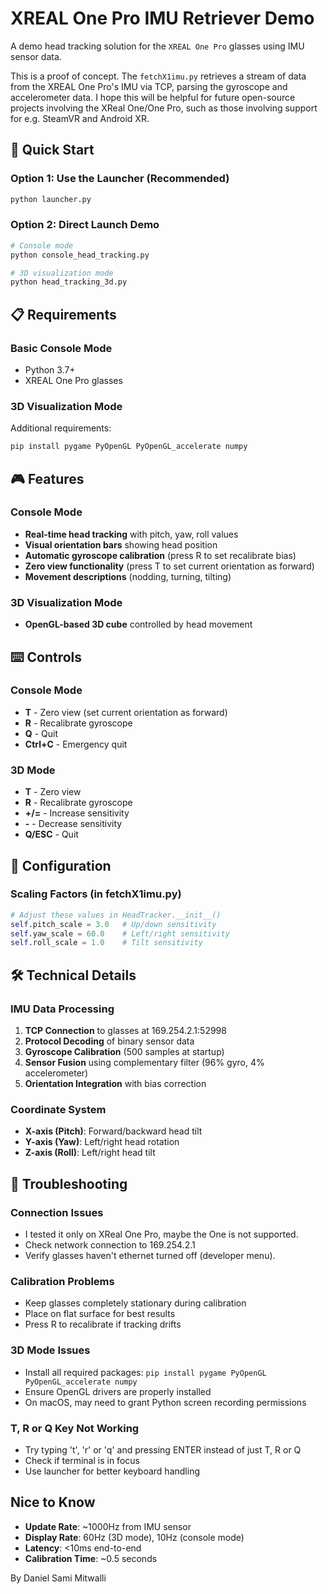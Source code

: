 # XREAL One Pro IMU Retriever Demo

A demo head tracking solution for the `XREAL One Pro` glasses using IMU sensor data.

This is a proof of concept. The `fetchX1imu.py` retrieves a stream of data from the XREAL One Pro's IMU via TCP, parsing the gyroscope and accelerometer data. I hope this will be helpful for future open-source projects involving the XReal One/One Pro, such as those involving support for e.g. SteamVR and Android XR.

## 🚀 Quick Start

### Option 1: Use the Launcher (Recommended)
```bash
python launcher.py
```

### Option 2: Direct Launch Demo

```bash
# Console mode
python console_head_tracking.py

# 3D visualization mode
python head_tracking_3d.py
```

## 📋 Requirements

### Basic Console Mode
- Python 3.7+
- XREAL One Pro glasses

### 3D Visualization Mode
Additional requirements:
```bash
pip install pygame PyOpenGL PyOpenGL_accelerate numpy
```

## 🎮 Features

### Console Mode
- **Real-time head tracking** with pitch, yaw, roll values
- **Visual orientation bars** showing head position
- **Automatic gyroscope calibration** (press R to set recalibrate bias)
- **Zero view functionality** (press T to set current orientation as forward)
- **Movement descriptions** (nodding, turning, tilting)

### 3D Visualization Mode
- **OpenGL-based 3D cube** controlled by head movement

## ⌨️ Controls

### Console Mode
- **T** - Zero view (set current orientation as forward)
- **R** - Recalibrate gyroscope
- **Q** - Quit
- **Ctrl+C** - Emergency quit

### 3D Mode
- **T** - Zero view
- **R** - Recalibrate gyroscope
- **+/=** - Increase sensitivity
- **-** - Decrease sensitivity
- **Q/ESC** - Quit

## 🔧 Configuration

### Scaling Factors (in fetchX1imu.py)
```python
# Adjust these values in HeadTracker.__init__()
self.pitch_scale = 3.0   # Up/down sensitivity
self.yaw_scale = 60.0    # Left/right sensitivity  
self.roll_scale = 1.0    # Tilt sensitivity
```

## 🛠️ Technical Details

### IMU Data Processing
1. **TCP Connection** to glasses at 169.254.2.1:52998
2. **Protocol Decoding** of binary sensor data
3. **Gyroscope Calibration** (500 samples at startup)
4. **Sensor Fusion** using complementary filter (96% gyro, 4% accelerometer)
5. **Orientation Integration** with bias correction

### Coordinate System
- **X-axis (Pitch)**: Forward/backward head tilt
- **Y-axis (Yaw)**: Left/right head rotation
- **Z-axis (Roll)**: Left/right head tilt

## 🐛 Troubleshooting

### Connection Issues
- I tested it only on XReal One Pro, maybe the One is not supported.
- Check network connection to 169.254.2.1
- Verify glasses haven't ethernet turned off (developer menu).

### Calibration Problems
- Keep glasses completely stationary during calibration
- Place on flat surface for best results
- Press R to recalibrate if tracking drifts

### 3D Mode Issues
- Install all required packages: `pip install pygame PyOpenGL PyOpenGL_accelerate numpy`
- Ensure OpenGL drivers are properly installed
- On macOS, may need to grant Python screen recording permissions

### T, R or Q Key Not Working
- Try typing 't', 'r' or 'q' and pressing ENTER instead of just T, R or Q
- Check if terminal is in focus
- Use launcher for better keyboard handling

## Nice to Know

- **Update Rate**: ~1000Hz from IMU sensor
- **Display Rate**: 60Hz (3D mode), 10Hz (console mode)
- **Latency**: <10ms end-to-end
- **Calibration Time**: ~0.5 seconds

By Daniel Sami Mitwalli